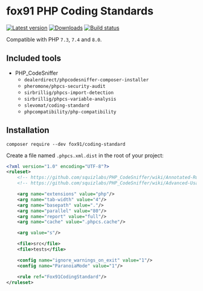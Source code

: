 # fox91 PHP Coding Standards

[![Latest version](https://img.shields.io/packagist/v/fox91/coding-standard.svg?colorB=007EC6)](https://packagist.org/packages/fox91/coding-standard)
[![Downloads](https://img.shields.io/packagist/dt/fox91/coding-standard.svg?colorB=007EC6)](https://packagist.org/packages/fox91/coding-standard)
[![Build status](https://github.com/fox91/php-coding-standard/workflows/php-ci/badge.svg?branch=main)](https://github.com/fox91/php-coding-standard/actions?query=workflow%3Aphp-ci+branch%3Amain)

Compatible with PHP `7.3`, `7.4` and `8.0`.

## Included tools

- PHP_CodeSniffer
    + `dealerdirect/phpcodesniffer-composer-installer`
    + `pheromone/phpcs-security-audit`
    + `sirbrillig/phpcs-import-detection`
    + `sirbrillig/phpcs-variable-analysis`
    + `slevomat/coding-standard`
    + `phpcompatibility/php-compatibility`

## Installation

```bsh
composer require --dev fox91/coding-standard
```

Create a file named `.phpcs.xml.dist` in the root of your project:

```xml
<?xml version="1.0" encoding="UTF-8"?>
<ruleset>
    <!-- https://github.com/squizlabs/PHP_CodeSniffer/wiki/Annotated-Ruleset -->
    <!-- https://github.com/squizlabs/PHP_CodeSniffer/wiki/Advanced-Usage -->

    <arg name="extensions" value="php"/>
    <arg name="tab-width" value="4"/>
    <arg name="basepath" value="."/>
    <arg name="parallel" value="80"/>
    <arg name="report" value="full"/>
    <arg name="cache" value=".phpcs.cache"/>

    <arg value="s"/>

    <file>src</file>
    <file>tests</file>

    <config name="ignore_warnings_on_exit" value="1"/>
    <config name="ParanoiaMode" value="1"/>

    <rule ref="Fox91CodingStandard"/>
</ruleset>
```
